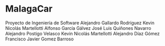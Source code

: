 ﻿# MalagaCar
Proyecto de Ingeniería de Software
Alejandro Gallardo Rodríguez
Kevin Nicolás Martellotti
Alfonso García Gálvez
José Luis Quiñones Navarro
Alejandro Postigo Velasco
Kevin Nicolás Martellotti
Alejandro Díaz Gómez
Francisco Javier Gomez Barroso
